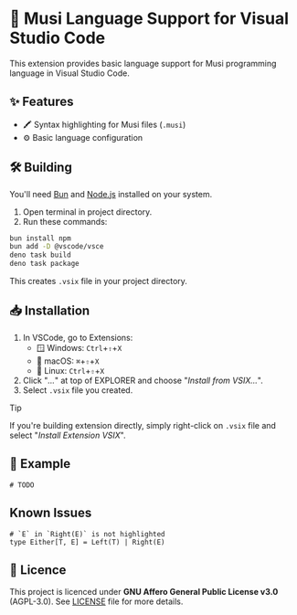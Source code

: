 # 👄 Musi Language Support for Visual Studio Code

This extension provides basic language support for Musi programming language
in Visual Studio Code.

## ✨ Features

- 🖍️ Syntax highlighting for Musi files (`.musi`)
- ⚙️ Basic language configuration

## 🛠️ Building

You'll need [Bun](https://bun.sh) and [Node.js](https://www.npmjs.com/)
installed on your system.

1. Open terminal in project directory.
2. Run these commands:

```sh
bun install npm
bun add -D @vscode/vsce
deno task build
deno task package
```

This creates `.vsix` file in your project directory.

## 📥 Installation

1. In VSCode, go to Extensions:
   - 🪟 Windows: `Ctrl`+`⇧`+`X`
   - 🍎 macOS: `⌘`+`⇧`+`X`
   - 🐧 Linux: `Ctrl`+`⇧`+`X`
2. Click "_..._" at top of EXPLORER and choose "_Install from VSIX..._".
3. Select `.vsix` file you created.

> [!TIP]
> If you're building extension directly, simply right-click on `.vsix` file and select "_Install Extension VSIX_".

## 📝 Example

```musi
# TODO
```

## Known Issues

```musi
# `E` in `Right(E)` is not highlighted
type Either[T, E] = Left(T) | Right(E)
```

## 📜 Licence

This project is licenced under **GNU Affero General Public License v3.0**
(AGPL-3.0). See [LICENSE](LICENSE) file for more details.
